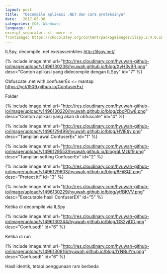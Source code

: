 ```yaml
---
layout: post
title:  "Decompile aplikasi .NET dan cara proteksinya"
date:   2017-05-30
categories: [C#, Windows]
language: id
excerpt_separator: <!--more-->
frontimage: https://chocolatey.org/content/packageimages/ilspy.2.4.0.1963.png
---
```


ILSpy, decompile .net exe/assemblies
http://ilspy.net/
<!--more-->

{% include image.html url="http://res.cloudinary.com/hyuwah-github-io/image/upload/v1496130238/hyuwah.github.io/blog/XyH3vBR.png" desc="Contoh aplikasi yang didecompile dengan ILSpy" id="7" %}   



Obfuscate .net with confuserEx <= mantap
https://yck1509.github.io/ConfuserEx/

Folder

{% include image.html url="http://res.cloudinary.com/hyuwah-github-io/image/upload/v1496130220/hyuwah.github.io/blog/zboPDw8.png" desc="Contoh aplikasi yang akan di obfuscate" id="4" %}   


{% include image.html url="http://res.cloudinary.com/hyuwah-github-io/image/upload/v1496129499/hyuwah.github.io/blog/HVlEtjy.png" desc="Tampilan awal ConfuserEx" id="1" %}   

{% include image.html url="http://res.cloudinary.com/hyuwah-github-io/image/upload/v1496129553/hyuwah.github.io/blog/qLMzkf9.png" desc="Tampilan setting ConfuserEx" id="2" %}   

{% include image.html url="http://res.cloudinary.com/hyuwah-github-io/image/upload/v1496129603/hyuwah.github.io/blog/8FiiSQf.png" desc="Protect it!" id="3" %}   


{% include image.html url="http://res.cloudinary.com/hyuwah-github-io/image/upload/v1496130229/hyuwah.github.io/blog/ytfBKVV.png" desc="Executable hasil ConfuserEX" id="5" %}   

Ketika di decompile via ILSpy

{% include image.html url="http://res.cloudinary.com/hyuwah-github-io/image/upload/v1496130244/hyuwah.github.io/blog/GS2yjDD.png" desc="Confused!" id="6" %}   


Ketika di run

{% include image.html url="http://res.cloudinary.com/hyuwah-github-io/image/upload/v1496130916/hyuwah.github.io/blog/IYNBuYm.png" desc="Confused!" id="6" %}   

Hasil identik, tetapi penggunaan ram berbeda

